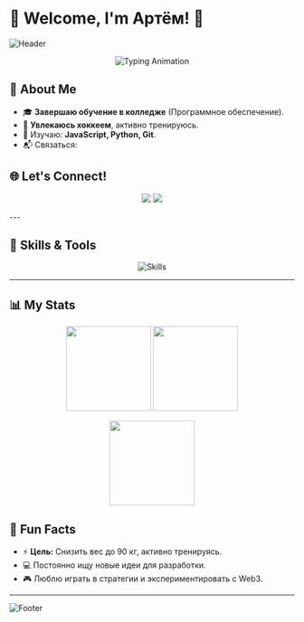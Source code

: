 # 🌟 Welcome, I'm Артём! 👋  

![Header](https://capsule-render.vercel.app/api?type=waving&color=gradient&text=Hi%20there,%20I'm%20Artem!&fontAlign=50&fontAlignY=40&height=200&desc=Software%20Developer%20&%20Tech%20Enthusiast&descAlignY=65&descAlign=50)
<p align="center">
  <img src="https://readme-typing-svg.herokuapp.com?font=Fira+Code&size=24&duration=4000&pause=1000&color=F7DF1E&center=true&vCenter=true&width=435&lines=Software+Developer;Tech+Enthusiast;Lifelong+Learner;Welcome+to+my+GitHub!" alt="Typing Animation" />
</p>

## 🚀 About Me  
- 🎓 **Завершаю обучение в колледже** (Программное обеспечение).  
- 🏒 **Увлекаюсь хоккеем**, активно тренируюсь.  
- 🌱 Изучаю: **JavaScript, Python, Git**.  
- 📬 Связаться:  
## 🌐 Let's Connect!  
<p align="center">
  <a href="mailto:ar.gubarev50@gmail.com"><img src="https://img.shields.io/badge/-Gmail-D14836?logo=gmail&logoColor=white&style=for-the-badge"></a>
  <a href="https://t.me/your_telegram"><img src="https://img.shields.io/badge/-Telegram-2CA5E0?logo=telegram&logoColor=white&style=for-the-badge"></a>
</p>
---

## 🚀 Skills & Tools  
<p align="center">
  <img src="https://skillicons.dev/icons?i=html,css,js,python,git,github,react,vscode,figma&theme=dark" alt="Skills" />
</p>

---

## 📊 My Stats  
<p align="center">
  <img src="https://github-readme-streak-stats.herokuapp.com?user=Edith509&theme=radical&hide_border=true&border_radius=10" height="150" />
  <img src="https://github-readme-stats.vercel.app/api?username=Edith509&show_icons=true&theme=radical&hide_border=true&border_radius=10" height="150" />
</p>

<p align="center">
  <img src="https://github-readme-stats.vercel.app/api/top-langs/?username=Edith509&layout=compact&theme=radical&hide_border=true&border_radius=10" height="150" />
</p>

## 🎯 Fun Facts  
- ⚡ **Цель:** Снизить вес до 90 кг, активно тренируясь.  
- 💻 Постоянно ищу новые идеи для разработки.  
- 🎮 Люблю играть в стратегии и экспериментировать с Web3.  

---

![Footer](https://capsule-render.vercel.app/api?type=waving&color=gradient&section=footer)
